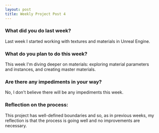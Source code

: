 ```yaml
---
layout: post
title: Weekly Project Post 4
---
```


### What did you do last week?

Last week I started working with textures and materials in Unreal Engine.

### What do you plan to do this week?

This week I'm diving deeper on materials: exploring material parameters and instances, and creating master materials. 

### Are there any impediments in your way?

No, I don't believe there will be any impediments this week. 

### Reflection on the process:

This project has well-defined boundaries and so, as in previous weeks, my reflection is that the process is going well and no improvements are necessary. 
